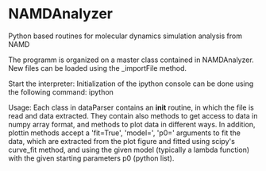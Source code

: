 # NAMDAnalyzer
Python based routines for molecular dynamics simulation analysis from NAMD

The  programm is organized on a master class contained in NAMDAnalyzer.
New files can be loaded using the _importFile method.

Start the interpreter:
Initialization of the ipython console can be done using the following command:
ipython <path to NAMDAnalyzer.py> <list of files to be loaded>

Usage:
Each class in dataParser contains an __init__ routine, in which the file is read and data extracted.
They contain also methods to get access to data in numpy array format,
and methods to plot data in different ways.
In addition, plottin methods accept a 'fit=True', 'model=<modelToUse>', 'p0=<starting parameters>' arguments to fit the data, 
which are extracted from the plot figure and fitted using scipy's curve_fit method, and using the given model 
(typically a lambda function) with the given starting parameters p0 (python list).
